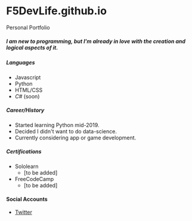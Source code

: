 # F5DevLife.github.io
Personal Portfolio

##### I am new to programming, but I'm already in love with the creation and logical aspects of it.

##### Languages
- Javascript
- Python
- HTML/CSS
- *C#* (soon)

##### Career/History
- Started learning Python mid-2019.
- Decided I didn't want to do data-science.
- Currently considering app or game development.


##### Certifications
- Sololearn
    - [to be added]
- FreeCodeCamp
    - [to be added]

#### Social Accounts
- [Twitter](https://twitter.com/F5DevLife)